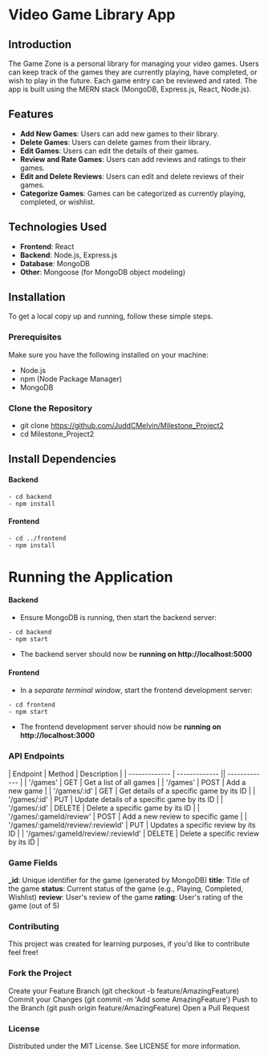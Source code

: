 # Video Game Library App

## Introduction

The Game Zone is a personal library for managing your video games. Users can keep track of the games they are currently playing, have completed, or wish to play in the future. Each game entry can be reviewed and rated. The app is built using the MERN stack (MongoDB, Express.js, React, Node.js).

## Features

- **Add New Games**: Users can add new games to their library.
- **Delete Games**: Users can delete games from their library.
- **Edit Games**: Users can edit the details of their games.
- **Review and Rate Games**: Users can add reviews and ratings to their games.
- **Edit and Delete Reviews**: Users can edit and delete reviews of their games.
- **Categorize Games**: Games can be categorized as currently playing, completed, or wishlist.

## Technologies Used

- **Frontend**: React
- **Backend**: Node.js, Express.js
- **Database**: MongoDB
- **Other**: Mongoose (for MongoDB object modeling)

## Installation

To get a local copy up and running, follow these simple steps.

### Prerequisites

Make sure you have the following installed on your machine:

- Node.js
- npm (Node Package Manager)
- MongoDB

### Clone the Repository

- git clone https://github.com/JuddCMelvin/Milestone_Project2
- cd Milestone_Project2

## Install Dependencies

#### Backend

```
- cd backend
- npm install
```

#### Frontend

```
- cd ../frontend
- npm install
```

# Running the Application

#### Backend

- Ensure MongoDB is running, then start the backend server:

```
- cd backend
- npm start
```

- The backend server should now be **running on http://localhost:5000**

#### Frontend

- In a _separate terminal window_, start the frontend development server:

```
- cd frontend
- npm start
```

- The frontend development server should now be **running on http://localhost:3000**

### API Endpoints

| Endpoint | Method | Description |
| ------------- | ------------- || ------------- |
| '/games' | GET | Get a list of all games |
| '/games' | POST | Add a new game |
| '/games/:id' | GET | Get details of a specific game by its ID |
| '/games/:id' | PUT | Update details of a specific game by its ID |
| '/games/:id' | DELETE | Delete a specific game by its ID |
| '/games/:gameId/review' | POST | Add a new review to specific game |
| '/games/:gameId/review/:reviewId' | PUT | Updates a specific review by its ID |
| '/games/:gameId/review/:reviewId' | DELETE | Delete a specific review by its ID |

### Game Fields

**\_id**: Unique identifier for the game (generated by MongoDB)
**title**: Title of the game
**status**: Current status of the game (e.g., Playing, Completed, Wishlist)
**review**: User's review of the game
**rating**: User's rating of the game (out of 5)

### Contributing

This project was created for learning purposes, if you'd like to contribute feel free!

### Fork the Project

Create your Feature Branch (git checkout -b feature/AmazingFeature)
Commit your Changes (git commit -m 'Add some AmazingFeature')
Push to the Branch (git push origin feature/AmazingFeature)
Open a Pull Request

### License

Distributed under the MIT License. See LICENSE for more information.
